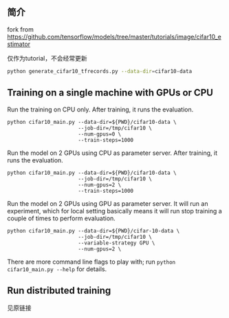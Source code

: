 




## 简介

fork from 
https://github.com/tensorflow/models/tree/master/tutorials/image/cifar10_estimator

仅作为tutorial，不会经常更新


```bash
python generate_cifar10_tfrecords.py --data-dir=cifar10-data
```


## Training on a single machine with GPUs or CPU

Run the training on CPU only. After training, it runs the evaluation.

```
python cifar10_main.py --data-dir=${PWD}/cifar10-data \
                       --job-dir=/tmp/cifar10 \
                       --num-gpus=0 \
                       --train-steps=1000
```

Run the model on 2 GPUs using CPU as parameter server. After training, it runs
the evaluation.
```
python cifar10_main.py --data-dir=${PWD}/cifar10-data \
                       --job-dir=/tmp/cifar10 \
                       --num-gpus=2 \
                       --train-steps=1000
```

Run the model on 2 GPUs using GPU as parameter server.
It will run an experiment, which for local setting basically means it will run
stop training
a couple of times to perform evaluation.

```
python cifar10_main.py --data-dir=${PWD}/cifar-10-data \
                       --job-dir=/tmp/cifar10 \
                       --variable-strategy GPU \
                       --num-gpus=2 \
```

There are more command line flags to play with; run
`python cifar10_main.py --help` for details.

## Run distributed training

见原链接